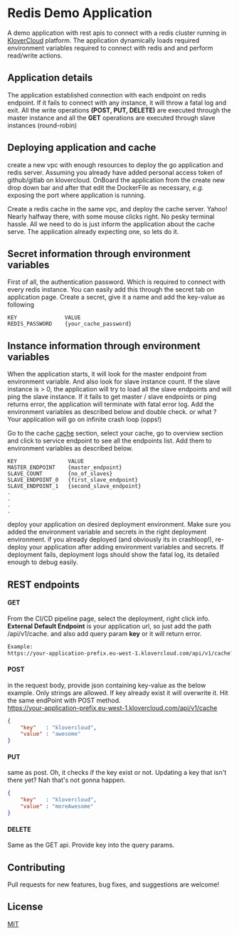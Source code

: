
# Redis Demo Application

A demo application with rest apis to connect with a redis cluster running in [KloverCloud](https://klovercloud.com) platform. The application dynamically loads required environment variables required to connect with redis and and perform read/write actions.

## Application details
The application established connection with each endpoint on redis endpoint. If it fails to connect with any instance, it will throw a fatal log and exit. All the write operations **(POST, PUT, DELETE)** are executed through the master instance and all the **GET** operations are executed through slave instances (round-robin)

## Deploying application and cache

create a new vpc with enough resources to deploy the go application and redis server. Assuming you already have added personal access token of github/gitlab on klovercloud. OnBoard the application from the create new drop down bar and after that edit the DockerFile as necessary, *e.g.* exposing the port where application is running.

Create a redis cache in the same vpc, and deploy the cache server. Yahoo! Nearly halfway there, with some mouse clicks right. No pesky terminal hassle. All we need to do is just inform the application about the cache serve. The application already expecting one, so lets do it.


## Secret information through environment variables
First of all, the authentication password. Which is required to connect with every redis instance. You can easily add this through the secret tab on application page. Create a secret, give it a name and add the key-value as following

```
KEY               VALUE
REDIS_PASSWORD    {your_cache_password}
```

## Instance information through environment variables
When the application starts, it will look for the master endpoint from environment variable. And also look for slave instance count. If the slave instance is > 0, the application will try to load all the slave endpoints and will ping the slave instance. If it fails to get master / slave endpoints or ping returns error, the application will terminate with fatal error log. Add the environment variables as described below and double check. or what ? Your application will go on infinite crash loop (opps!)

Go to the cache [cache](https://console.klovercloud.com/cache) section, select your cache, go to overview section and click to service endpoint to see all the endpoints list. Add them to environment variables as described below.

```
KEY                VALUE
MASTER_ENDPOINT    {master_endpoint}
SLAVE_COUNT        {no_of_slaves}
SLAVE_ENDPOINT_0   {first_slave_endpoint}
SLAVE_ENDPOINT_1   {second_slave_endpoint}
.
.
.
.

```
deploy your application on desired deployment environment. Make sure you added the environment variable and secrets in the right deployment environment. if you already deployed (and obviously its in crashloop!), re-deploy your application after adding environment variables and secrets. If deployment fails, deployment logs should show the fatal log, its detailed enough to debug easily.
## REST endpoints
#### GET
From the CI/CD pipeline page, select the deployment, right click info. **External Default Endpoint** is your application url, so just add the path /api/v1/cache. and also add query param **key** or it will return error.
```bash
Example:
https://your-application-prefix.eu-west-1.klovercloud.com/api/v1/cache?key=your_key
```
#### POST
in the request body, provide json containing key-value as the below example. Only strings are allowed. If key already exist it will overwrite it.
Hit the same endPoint with POST method.\
https://your-application-prefix.eu-west-1.klovercloud.com/api/v1/cache
```json
{
    "key"   : "klovercloud",
    "value" : "awesome"
}
```
#### PUT
same as post. Oh, it checks if the key exist or not. Updating a key that isn't there yet? Nah that's not gonna happen.
```json
{
    "key"   : "klovercloud",
    "value" : "moreAwesome"
}
```
#### DELETE
Same as the GET api. Provide key into the query params.
## Contributing
Pull requests for new features, bug fixes, and suggestions are welcome!

## License
[MIT](https://choosealicense.com/licenses/mit/)
